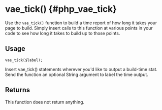 # vae\_tick() {#php_vae_tick}

Use the `vae_tick()` function to build a time report of how long it
takes your page to build. Simply insert calls to this function at
various points in your code to see how long it takes to build up to
those points.

## Usage

`vae_tick($label);`

Insert vae\_tick() statements wherever you'd like to output a build-time
stat. Send the function an optional String argument to label the time
output.

## Returns

This function does not return anything.
